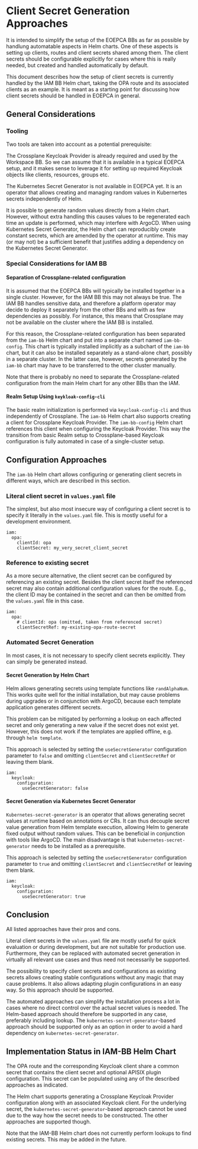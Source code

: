 # Client Secret Generation Approaches

It is intended to simplify the setup of the EOEPCA BBs as far as possible
by handlung automatable aspects in Helm charts. One of these aspects is
setting up clients, routes and client secrets shared among them.
The client secrets should be configurable explicitly for cases where this
is really needed, but created and handled automatically by default.

This document describes how the setup of client secrets is currently handled
by the IAM BB Helm chart, taking the OPA route and its associated clients
as an example. It is meant as a starting point for discussing how client
secrets  should be handled in EOEPCA in general.

## General Considerations

### Tooling

Two tools are taken into account as a potential prerequisite:

The Crossplane Keycloak Provider is already required and used by the
Workspace BB. So we can assume that it is available in a typical EOEPCA
setup, and it makes sense to leverage it for setting up required
Keycloak objects like clients, resources, groups etc.

The Kubernetes Secret Generator is not available in EOEPCA yet.
It is an operator that allows creating and managing random values in
Kubernertes secrets independently of Helm.

It is possible to generate random values directly from a Helm chart.
However, without extra handling this causes values to be regenerated
each time an update is performed, which may interfere with ArgoCD.
When using Kubernetes Secret Generator, the Helm chart can reproducibly
create constant secrets, which are amended by the operator at runtime.
This may (or may not) be a sufficient benefit that justifies adding a
dependency on the Kubernetes Secret Generator. 

### Special Considerations for IAM BB

#### Separation of Crossplane-related configuration

It is assumed that the EOEPCA BBs will typically be installed together
in a single cluster. However, for the IAM BB this may not always be
true. The IAM BB handles sensitive data, and therefore a platform
operator may decide to deploy it separately from the other BBs and
with as few dependencies as possibly. For instance, this means that
Crossplane may not be available on the cluster where the IAM BB is
installed.

For this reason, the Crossplane-related configuration has been
separated from the `iam-bb` Helm chart and put into a separate chart
named `iam-bb-config`. This chart is typically installed implicitly
as a subchart of the `iam-bb` chart, but it can also be installed
separately as a stand-alone chart, possibly in a separate cluster.
In the latter case, however, secrets generated by the `iam-bb` chart
may have to be transferred to the other cluster manually.

Note that there is probably no need to separate the Crossplane-related
configuration from the main Helm chart for any other BBs than the IAM.

#### Realm Setup Using `keykloak-config-cli`

The basic realm initialization is performed via `keycloak-config-cli`
and thus independently of Crossplane. The `iam-bb` Helm chart also
supports creating a client for Crossplane Keycloak Provider.
The `iam-bb-config` Helm chart references this client when configuring
the Keycloak Provider. This way the transition from basic Realm setup
to Crossplane-based Keycloak configuration is fully automated in case
of a single-cluster setup.

## Configuration Approaches

The `iam-bb` Helm chart allows configuring or generating client secrets
in different ways, which are described in this section.

### Literal client secret in `values.yaml` file

The simplest, but also most insecure way of configuring a client
secret is to specify it literally in the `values.yaml` file.
This is mostly useful for a development environment.
```
iam:
  opa:
    clientId: opa
    clientSecret: my_very_secret_client_secret
```

### Reference to existing secret

As a more secure alternative, the client secret can be configured by
referencing an existing secret. Besides the client secret itself the
referenced secret may also contain additional configuration values for
the route. E.g., the client ID may be contained in the secret and
can then be omitted from the `values.yaml` file in this case.
```
iam:
  opa:
    # clientId: opa (omitted, taken from referenced secret)
    clientSecretRef: my-existing-opa-route-secret
```

### Automated Secret Generation

In most cases, it is not necessary to specify client secrets explicitly.
They can simply be generated instead.

#### Secret Generation by Helm Chart

Helm allows generating secrets using template functions like `randAlphaNum`.
This works quite well for the initial installation, but may cause
problems during upgrades or in conjunction with ArgoCD, because each
template application generates different secrets.

This problem can be mitigated by performing a lookup on each affected
secret and only generating a new value if the secret does not exist yet.
However, this does not work if the templates are applied offline, e.g.
through `helm template`.

This approach is selected by setting the `useSecretGenerator`
configuration parameter to `false` and omitting `clientSecret` and
`clientSecretRef` or leaving them blank.
```
iam:
  keycloak:
    configuration:
      useSecretGenerator: false
```

#### Secret Generation via Kubernetes Secret Generator

`Kubernetes-secret-generator` is an operator that allows generating
secret values at runtime based on annotations or CRs. It can thus
decouple secret value generation from Helm template execution,
allowing Helm to generate fixed output without random values.
This can be beneficial in conjunction with tools like ArgoCD.
The main disadvantage is that `kubernetes-secret-generator` needs
to be installed as a prerequisite.

This approach is selected by setting the `useSecretGenerator`
configuration parameter to `true` and omitting `clientSecret` and
`clientSecretRef` or leaving them blank.
```
iam:
  keycloak:
    configuration:
      useSecretGenerator: true
```

## Conclusion

All listed approaches have their pros and cons.

Literal client secrets in the `values.yaml` file are mostly useful
for quick evaluation or during development, but are not suitable for
production use. Furthermore, they can be replaced with automated secret
generation in virtually all relevant use cases and thus need not
necessarily be supported.

The possibility to specify client secrets and configurations as
existing secrets allows creating stable configurations without
any magic that may cause problems. It also allows adapting
plugin configurations in an easy way. So this approach should be
supported.

The automated approaches can simplify the installation process a lot
in cases where no direct control over the actual secret values is needed.
The Helm-based approach should therefore be supported in any case,
preferably including lookup. The `kubernetes-secret-generator`-based
approach should be supported only as an option in order to avoid a hard
dependency on `kubernetes-secret-generator`.

## Implementation Status in IAM-BB Helm Chart

The OPA route and the corresponding Keycloak client share a
common secret that contains the client secret and optional
APISIX plugin configuration. This secret can be populated using
any of the described approaches as indicated.

The Helm chart supports generating a Crossplane Keycloak Provider
configuration along with an associated Keycloak client. For the
underlying secret, the `kubernetes-secret-generator`-based approach
cannot be used due to the way how the secret needs to be constructed.
The other approaches are supported though.

Note that the IAM-BB Helm chart does not currently perform lookups
to find existing secrets. This may be added in the future.
